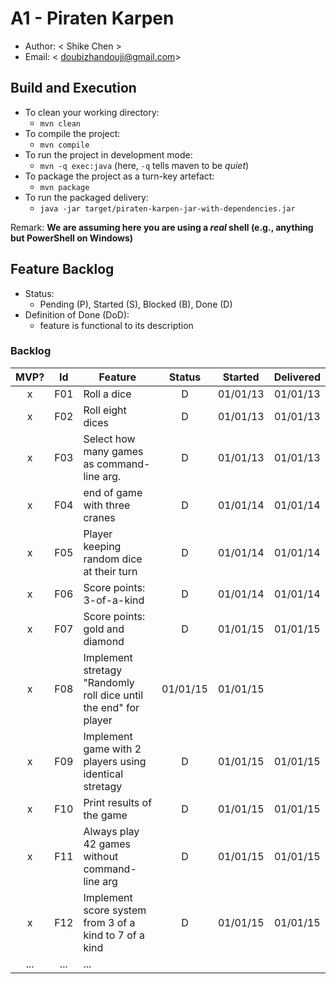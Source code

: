 # A1 - Piraten Karpen

  * Author: < Shike Chen >
  * Email: < doubizhandouji@gmail.com>

## Build and Execution

  * To clean your working directory:
    * `mvn clean`
  * To compile the project:
    * `mvn compile`
  * To run the project in development mode:
    * `mvn -q exec:java` (here, `-q` tells maven to be _quiet_)
  * To package the project as a turn-key artefact:
    * `mvn package`
  * To run the packaged delivery:
    * `java -jar target/piraten-karpen-jar-with-dependencies.jar` 

Remark: **We are assuming here you are using a _real_ shell (e.g., anything but PowerShell on Windows)**

## Feature Backlog

 * Status: 
   * Pending (P), Started (S), Blocked (B), Done (D)
 * Definition of Done (DoD):
   * feature is functional to its description

### Backlog 

| MVP? | Id  | Feature  | Status  |  Started  | Delivered |
| :-:  |:-:  |---       | :-:     | :-:       | :-:       |
| x   | F01 | Roll a dice |  D | 01/01/13| 01/01/13 |
| x   | F02 | Roll eight dices  |  D | 01/01/13| 01/01/13 |
| x   | F03 | Select how many games as command-line arg.  |  D  | 01/01/13| 01/01/13 |
| x   | F04 | end of game with three cranes | D | 01/01/14| 01/01/14 |
| x   | F05 | Player keeping random dice at their turn | D | 01/01/14| 01/01/14 |
| x   | F06 | Score points: 3-of-a-kind | D | 01/01/14| 01/01/14 |
| x   | F07 | Score points: gold and diamond  | D  | 01/01/15| 01/01/15 |
| x   | F08 | Implement stretagy "Randomly roll dice until the end" for player  | 01/01/15| 01/01/15 |
| x   | F09 | Implement game with 2 players using identical stretagy  | D| 01/01/15| 01/01/15 |
| x   | F10 | Print results of the game | D | 01/01/15| 01/01/15 |
| x   | F11 | Always play 42 games without command-line arg | D | 01/01/15| 01/01/15 |
| x   | F12 | Implement score system from 3 of a kind to 7 of a kind | D | 01/01/15| 01/01/15 |
| ... | ... | ... |

